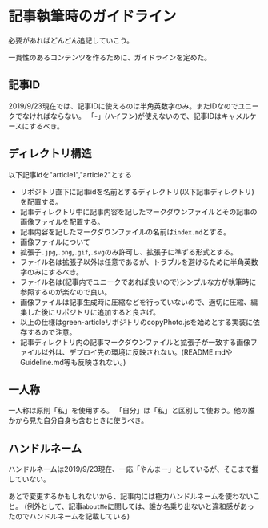 # 記事執筆時のガイドライン

必要があればどんどん追記していこう。

一貫性のあるコンテンツを作るために、ガイドラインを定めた。

## 記事ID

2019/9/23現在では、記事IDに使えるのは半角英数字のみ。またIDなのでユニークでなければならない。
「-」(ハイフン)が使えないので、記事IDはキャメルケースにするべき。

## ディレクトリ構造

以下記事idを"article1","article2"とする

- リポジトリ直下に記事idを名前とするディレクトリ(以下記事ディレクトリ)を配置する。
- 記事ディレクトリ中に記事内容を記したマークダウンファイルとその記事の画像ファイルを配置する。
- 記事内容を記したマークダウンファイルの名前は`index.md`とする。
- 画像ファイルについて
 - 拡張子`.jpg`,`.png`,`.gif`,`.svg`のみ許可し、拡張子に準ずる形式とする。
 - ファイル名は拡張子以外は任意であるが、トラブルを避けるために半角英数字のみにするべき。
 - ファイル名は(記事内でユニークであれば良いので)シンプルな方が執筆時に参照するのが楽なので良い。
 - 画像ファイルは記事生成時に圧縮などを行っていないので、適切に圧縮、編集した後にリポジトリに追加すると良さげ。
 - 以上の仕様はgreen-articleリポジトリのcopyPhoto.jsを始めとする実装に依存するので注意。
- 記事ディレクトリ内の記事マークダウンファイルと拡張子が一致する画像ファイル以外は、デプロイ先の環境に反映されない。(README.mdやGuideline.md等も反映されない。)

## 一人称

一人称は原則「私」を使用する。
「自分」は「私」と区別して使おう。他の誰かから見た自分自身も含むときに使うべき。

## ハンドルネーム

ハンドルネームは2019/9/23現在、一応「やんまー」としているが、そこまで推していない。

あとで変更するかもしれないから、記事内には極力ハンドルネームを使わないこと。
(例外として、記事`aboutMe`に関しては、誰か名乗り出ないと違和感があったのでハンドルネームを記載している)
